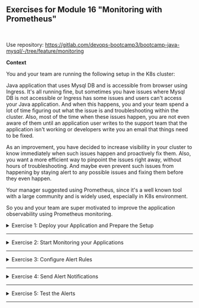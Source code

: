 ## Exercises for Module 16 "Monitoring with Prometheus"
<br />

Use repository: https://gitlab.com/devops-bootcamp3/bootcamp-java-mysql/-/tree/feature/monitoring

**Context**

You and your team are running the following setup in the K8s cluster:

Java application that uses Mysql DB and is accessible from browser using Ingress. It's all running fine, but sometimes you have issues where Mysql DB is not accessible or Ingress has some issues and users can't access your Java application. And when this happens, you and your team spend a lot of time figuring out what the issue is and troubleshooting within the cluster. Also, most of the time when these issues happen, you are not even aware of them until an application user writes to the support team that the application isn't working or developers write you an email that things need to be fixed.

As an improvement, you have decided to increase visibility in your cluster to know immediately when such issues happen and proactively fix them. Also, you want a more efficient way to pinpoint the issues right away, without hours of troubleshooting. And maybe even prevent such issues from happening by staying alert to any possible issues and fixing them before they even happen.

Your manager suggested using Prometheus, since it's a well known tool with a large community and is widely used, especially in K8s environment.

So you and your team are super motivated to improve the application observability using Prometheus monitoring.

<details>
<summary>Exercise 1: Deploy your Application and Prepare the Setup</summary>
<br />

**Tasks:**

- Create a K8s cluster
- Deploy Mysql database for your Java application with 2 replicas (You can use the following helm chart: https://github.com/bitnami/charts/tree/master/bitnami/mysql)
- Deploy Java Maven application with 3 replicas that talks to the Mysql DB
- Deploy Nginx Ingress Controller (You can use the following helm chart: https://github.com/kubernetes/ingress-nginx/tree/master/charts/ingress-nginx)
- Now configure access to your Java application using an Ingress rule

You can use the Ansible playbook from Ansible exercises 7 & 8 with a few adjustments to configure this setup. 

**Solution:**

**Create a K8s cluster on LKE and set the kubeconfig file**\
Login to your [Linode account](https://cloud.linode.com/), press the blue "Create" button and select "Kubernetes". Enter a cluster label (e.g. 'monitoring'), choose a region close to you (e.g. 'Frankfurt, DE (eu-central)') and select the latest Kubernetes version (e.g. 1.26). Check 'No' for high availability control plane. In the "Add Node Pools" section select the "Shared CPU" tab and add 2 "Linode 4 GB" nodes to the cart. Press the "Create Cluster" button.\
On the dashboard you can see the two worker nodes (Linodes). Wait until both are up and running.

In the Kubernetes section at the top you can download a 'monitoring-kubeconfig.yaml' file with the credentials and certificates you need to connect to the K8s cluster. Download it and set the environment variable KUBECONFIG on your local machine to this file:
```sh
chmod 400 ~/Downloads/monitoring-kubeconfig.yaml
export KUBECONFIG=~/Downloads/monitoring-kubeconfig.yaml

# now kubectl commands will be connected with the linode cluster
kubectl get nodes
# NAME                            STATUS   ROLES    AGE   VERSION
# lke132137-194973-0bb2a7520000   Ready    <none>   77s   v1.26.3
# lke132137-194973-5414aa870000   Ready    <none>   41s   v1.26.3
```

**Create a docker-registry secret**\
```sh
DOCKER_REGISTRY_SERVER=docker.io
DOCKER_USER=fsiegrist
DOCKER_EMAIL=<your-dockerhub-email>
DOCKER_PASSWORD=<your-dockerhub-pwd>

kubectl create secret docker-registry my-registry-key\
  --docker-server=$DOCKER_REGISTRY_SERVER\
  --docker-username=$DOCKER_USER\
  --docker-password=$DOCKER_PASSWORD\
  --docker-email=$DOCKER_EMAIL

# secret/my-registry-key created
```

**Build the application and push image to private Docker Registry**
```sh
cd bootcamp-java-mysql
./gradlew build

docker buildx create --use
docker login
docker buildx build --platform linux/amd64 -t fsiegrist/fesi-repo:bootcamp-java-mysql-monitoring-1.0 --push .
```

**Execute Ansible playbook to deploy java and mysql apps in k8s cluster**\
Adjust the value of the `hosts` attribute in 'kubernetes-manifests/java-app-ingress.yaml' to the IP address or reverse DNS of one of the nodes in the LKE cluster. The execute the ansible playbook to configure the cluster:
```sh
ansible-playbook ex1-configure-k8s.yaml
```

After a couple of minutes the mysql and java-app pods should be running:
```sh
kubectl get pods
# NAME                                   READY   STATUS    RESTARTS        AGE
# java-app-deployment-57d9d54dbb-57cxv   1/1     Running   4 (2m17s ago)   3m35s
# java-app-deployment-57d9d54dbb-lhq5c   1/1     Running   4 (2m15s ago)   3m35s
# java-app-deployment-57d9d54dbb-sn949   1/1     Running   5 (96s ago)     3m35s
# mysql-release-primary-0                1/1     Running   0               3m38s
# mysql-release-secondary-0              1/1     Running   0               3m38s
```

**NOTES:**\
If you get an error on creating ingress component related to "nginx-controller-admission" webhook, than manually delete the ValidationWebhook and try again. To delete the ValidationWebhook:
```sh
kubectl get ValidatingWebhookConfiguration # gives you the name
kubectl delete ValidatingWebhookConfiguration {name}
```

</details>

******

<details>
<summary>Exercise 2: Start Monitoring your Applications</summary>
<br />

**Tasks:**

Note: as you've learned, we deploy separate exporter applications for different services to monitor third party applications. But, some cloud native applications may have the metrics scraping configuration inside and not require an addition exporter application. So check whether the chart of that application supports scraping configuration before deploying a separate exporter for it.

- Deploy Prometheus Operator in your cluster (You can use the following helm chart: https://github.com/prometheus-community/helm-charts/tree/main/charts/kube-prometheus-stack)
- Configure metrics scraping for Nginx Controller
- Configure metrics scraping for Mysql
- Configure metrics scraping for Java application (Note: Java application exposes metrics on port 8081, NOT on /metrics endpoint)
- Check in Prometheus UI, that all three application metrics are being collected


**Solution:**

**Deploy promentheus operator**\
```sh
helm repo add prometheus-community https://prometheus-community.github.io/helm-charts
helm repo update

kubectl create namespace monitoring
helm install monitoring-stack prometheus-community/kube-prometheus-stack -n monitoring
```

**Access Prometheus UI and view its targets**\
```sh
kubectl port-forward svc/monitoring-stack-kube-prom-prometheus 9090:9090
```
Open the browser and navigate to http://127.0.0.1:9090/targets

**Clean up and prepare for new installation**\
```sh
helm uninstall mysql-release
helm uninstall ingress-controller -n ingress
```

**NOTE:**
We are using "release: monitoring-stack" label to expose scrape endpoint. This label may change with newer prometheus stack version, so to check which label you need to apply, do the following
- Get name of the prometheus CRD: `kubectl get prometheuses.monitoring.coreos.com`
- Print out the ServiceMonitor selector: `kubectl get prometheuses.monitoring.coreos.com {crd-name} -o yaml | grep serviceMonitorSelector -A 2`

**Build and use the correct java-app image with metrics exposed:**\
```sh
# check out the java app code with prometheus client inside:
git checkout feature/monitoring

# build a new jar
./gradlew clean build

# build a docker image
docker build {docker-hub-id}:{repo-name}:{tag} .
docker push {docker-hub-id}:{repo-name}:{tag}
```
Set the correct image name "{docker-hub-id}:{repo-name}:{tag}" in "kubernetes-manifests/java-app.yaml" file.


To add metrics scraping to nginx, mysql and java apps, execute ansible playbook:
```sh
ansible-playbook ex2-configure-k8s.yaml
```

Access Prometheus UI and see that new targets for mysql, nginx and your java application have been added. Open the browser and navigate to http://127.0.0.1:9090/targets.


</details>

******

<details>
<summary>Exercise 3: Configure Alert Rules</summary>
<br />

**Tasks:**

Now it's time to configure alerts for critical issues that may happen with any of the applications.

- Configure an alert rule for nginx-ingress: More than 5% of HTTP requests have status 4xx
- Configure alert rules for Mysql: All Mysql instances are down & Mysql has too many connections
- Configure alert rule for the Java application: Too many requests
- Configure alert rule for a K8s component: StatefulSet replicas mismatch (Since Mysql is deployed as a StatefulSet, if one of the replicas goes down, we want to be notified)


**Solution:**

**NOTE:**\
We are using "release: monitoring-stack" label to add alert rules. This label may change with newer prometheus stack version, so to check which label you need to apply, do the following
- Get name of the prometheus CRD: `kubectl get prometheuses.monitoring.coreos.com`
- Print out the alert rule selector: `kubectl get prometheuses.monitoring.coreos.com {crd-name} -o yaml | grep ruleSelector -A 2`

Execute following to add prometheus alert rules:
```sh
kubectl apply -f kubernetes-manifests/ex3-nginx-alert-rules.yaml
kubectl apply -f kubernetes-manifests/ex3-mysql-alert-rules.yaml
kubectl apply -f kubernetes-manifests/ex3-java-alert-rules.yaml
kubectl apply -f kubernetes-manifests/ex3-k8s-alert-rules.yaml 
```

</details>

******

<details>
<summary>Exercise 4: Send Alert Notifications</summary>
<br />

**Tasks:**

Great job! You have added observability to your cluster, and you have configured your monitoring with all the important alerts. Now when issues happen in the cluster, you want to automatically notify people who are responsible for fixing the issue or at least observing the issue, so it doesn't break the cluster.

- Configure alert manager to send all issues related to Java or Mysql application to the developer team's Slack channel. (Hint: You can use the following guide to set up a Slack channel for the notifications: https://www.freecodecamp.org/news/what-are-github-actions-and-how-can-you-automate-tests-and-slack-notifications/#part-2-post-new-pull-requests-to-slack)
- Configure alert manager to send all issues related Nginx Ingress Controller or K8s components to K8s administrator's email address.

Note: Of course, in your case, this can be your own email address or your own Slack channel.


**Solution:**

Use the following guide to set up your Slack channel:
https://www.freecodecamp.org/news/what-are-github-actions-and-how-can-you-automate-tests-and-slack-notifications/

Configure your email account as I show in the monitoring module video 10 - Configure Alertmanager with Email Receiver.

Execute following to configure alert manager to send notifications:
```sh
kubectl apply -f kubernetes-manifests/ex4-email-secret.yaml
kubectl apply -f kubernetes-manifests/ex4-slack-secret.yaml
kubectl apply -f kubernetes-manifests/ex4-alert-manager-configuration.yaml
```

</details>

******

<details>
<summary>Exercise 5: Test the Alerts</summary>
<br />

**Tasks:**

Of course, you want to check now that your whole setup works, so try to simulate issues and trigger 1 alert for each notification channel (Slack and E-mail).

For this, you can simply kubectl delete one of the stateful set pods, or Mysql pods or try accessing your java applications on a /path-that-doesnt-exist etc. 


**Solution:**



</details>

******